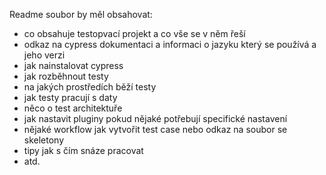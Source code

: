 Readme soubor by měl obsahovat:
- co obsahuje testopvací projekt a co vše se v něm řeší
- odkaz na cypress dokumentaci a informaci o jazyku který se používá a jeho verzi
- jak nainstalovat cypress
- jak rozběhnout testy
- na jakých prostředích běží testy
- jak testy pracují s daty
- něco o test architektuře
- jak nastavit pluginy pokud nějaké potřebují specifické nastavení
- nějaké workflow jak vytvořit test case nebo odkaz na soubor se skeletony
- tipy jak s čím snáze pracovat
- atd.